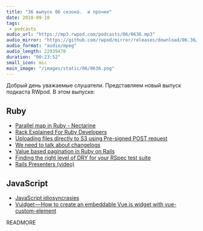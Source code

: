 ```yaml
---
title: "36 выпуск 06 сезона.  и прочее"
date: 2018-09-10
tags:
 - podcasts
audio_url: "https://mp3.rwpod.com/podcasts/06/0636.mp3"
audio_mirror: "https://github.com/rwpod/mirror/releases/download/06.36/0636.mp3"
audio_format: "audio/mpeg"
audio_length: 22939470
duration: "00:23:52"
small_icon: mic
main_image: "/images/static/06/0636.png"
---
```


Добрый день уважаемые слушатели. Представляем новый выпуск подкаста RWpod. В этом выпуске:

## Ruby

 - [Parallel map in Ruby - Nectarine](https://www.rockstarcoders.com/parallel-map/)
 - [Rack Explained For Ruby Developers](https://www.rubyguides.com/2018/09/rack-middleware/)
 - [Uploading files directly to S3 using Pre-signed POST request](https://blog.bigbinary.com/2018/09/04/uploading-files-directly-to-s3-using-pre-signed-post-request.html)
 - [We need to talk about changelogs](https://depfu.com/blog/we-need-to-talk-about-changelogs)
 - [Value based pagination in Ruby on Rails](https://naturaily.com/blog/value-based-pagination-rails)
 - [Finding the right level of DRY for your RSpec test suite](http://nelsonware.com/blog/2018/08/29/finding-the-right-level-of-dry-for-your-rspec-test-suite.html)
 - [Rails Presenters (video)](https://www.driftingruby.com/episodes/rails-presenters)

## JavaScript

 - [JavaScript idiosyncrasies](https://odykyi.github.io/javascript-idiosyncrasies/)
 - [Vuidget — How to create an embeddable Vue.js widget with vue-custom-element](https://itnext.io/vuidget-how-to-create-an-embeddable-vue-js-widget-with-vue-custom-element-674bdcb96b97)

READMORE
